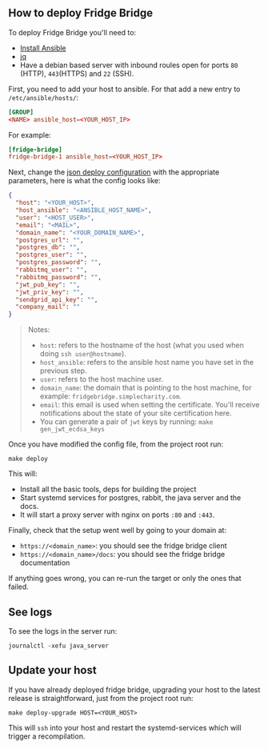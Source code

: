 ## How to deploy Fridge Bridge

To deploy Fridge Bridge you'll need to:

- [Install Ansible](https://docs.ansible.com/ansible/latest/installation_guide/intro_installation.html)
- [jq](https://jqlang.github.io/jq/download/)
- Have a debian based server with inbound roules open for ports `80` (HTTP), `443`(HTTPS) and `22` (SSH).

First, you need to add your host to ansible. For that add a new entry to `/etc/ansible/hosts/`:

```conf
[GROUP]
<NAME> ansible_host=<YOUR_HOST_IP>
```

For example:

```conf
[fridge-bridge]
fridge-bridge-1 ansible_host=<YOUR_HOST_IP>
```

Next, change the [json deploy configuration](https://vscode.dev/github/Lisandrogq/DDS-Grupo11/blob/deploy-infra/anual/infra/scripts/deploy-conf.json#L1-L13) with the appropriate parameters, here is what the config looks like:

```json
{
  "host": "<YOUR_HOST>",
  "host_ansible": "<ANSIBLE_HOST_NAME>",
  "user": "<HOST_USER>",
  "email": "<MAIL>",
  "domain_name": "<YOUR_DOMAIN_NAME>",
  "postgres_url": "",
  "postgres_db": "",
  "postgres_user": "",
  "postgres_password": "",
  "rabbitmq_user": "",
  "rabbitmq_password": "",
  "jwt_pub_key": "",
  "jwt_priv_key": "",
  "sendgrid_api_key": "",
  "company_mail": ""
}
```

> Notes:
>
> - `host`: refers to the hostname of the host (what you used when doing `ssh user@hostname`).
> - `host_ansible`: refers to the ansible host name you have set in the previous step.
> - `user`: refers to the host machine user.
> - `domain_name`: the domain that is pointing to the host machine, for example: `fridgebridge.simplecharity.com`.
> - `email`: this email is used when setting the certificate. You'll receive notifications about the state of your site certification here.
> - You can generate a pair of `jwt` keys by running: `make gen_jwt_ecdsa_keys`

Once you have modified the config file, from the project root run:

```shell
make deploy
```

This will:

- Install all the basic tools, deps for building the project
- Start systemd services for postgres, rabbit, the java server and the docs.
- It will start a proxy server with nginx on ports `:80` and `:443`.

Finally, check that the setup went well by going to your domain at:

- `https://<domain_name>`: you should see the fridge bridge client
- `https://<domain_name>/docs`: you should see the fridge bridge documentation

If anything goes wrong, you can re-run the target or only the ones that failed.

## See logs

To see the logs in the server run:

```shell
journalctl -xefu java_server
```

## Update your host

If you have already deployed fridge bridge, upgrading your host to the latest release is straightforward, just from the project root run:

```shell
make deploy-upgrade HOST=<YOUR_HOST>
```

This will `ssh` into your host and restart the systemd-services which will trigger a recompilation.

